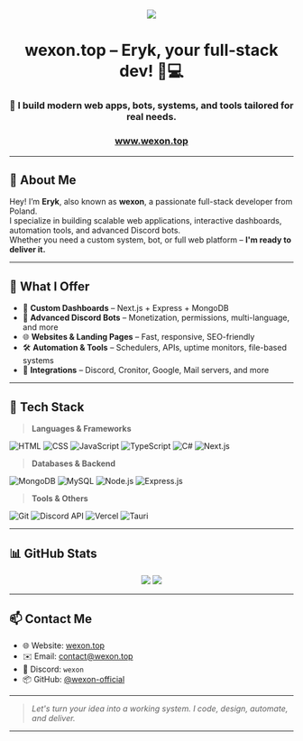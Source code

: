 <h1 align="center">
    <img src="https://readme-typing-svg.herokuapp.com/?font=Righteous&size=35&center=true&vCenter=true&width=500&height=70&duration=4000&lines=wexon+:);+Welcome+to+my+profile!;" />
</h1>

<h1 align="center">wexon.top – Eryk, your full-stack dev! 🥸💻</h1>
<h3 align="center">🚀 I build modern web apps, bots, systems, and tools tailored for real needs.</h3>
<h3 align="center"><a href="https://wexon.top" target="_blank">www.wexon.top</a></h3>

---

## 🧠 About Me

Hey! I’m **Eryk**, also known as **wexon**, a passionate full-stack developer from Poland.  
I specialize in building scalable web applications, interactive dashboards, automation tools, and advanced Discord bots.  
Whether you need a custom system, bot, or full web platform – **I'm ready to deliver it.**

---

## 💼 What I Offer

- 🔧 **Custom Dashboards** – Next.js + Express + MongoDB
- 🤖 **Advanced Discord Bots** – Monetization, permissions, multi-language, and more
- 🌐 **Websites & Landing Pages** – Fast, responsive, SEO-friendly
- 🛠️ **Automation & Tools** – Schedulers, APIs, uptime monitors, file-based systems
- 🧩 **Integrations** – Discord, Cronitor, Google, Mail servers, and more

---

## 🧰 Tech Stack

> **Languages & Frameworks**

![HTML](https://img.shields.io/badge/-HTML-E34F26?logo=html5&logoColor=white)
![CSS](https://img.shields.io/badge/-CSS-1572B6?logo=css3&logoColor=white)
![JavaScript](https://img.shields.io/badge/-JavaScript-F7DF1E?logo=javascript&logoColor=black)
![TypeScript](https://img.shields.io/badge/-TypeScript-3178C6?logo=typescript&logoColor=white)
![C#](https://img.shields.io/badge/-CSharp-239120?logo=csharp&logoColor=white)
![Next.js](https://img.shields.io/badge/-Next.js-000000?logo=nextdotjs&logoColor=white)

> **Databases & Backend**

![MongoDB](https://img.shields.io/badge/-MongoDB-47A248?logo=mongodb&logoColor=white)
![MySQL](https://img.shields.io/badge/-MySQL-4479A1?logo=mysql&logoColor=white)
![Node.js](https://img.shields.io/badge/-Node.js-339933?logo=nodedotjs&logoColor=white)
![Express.js](https://img.shields.io/badge/-Express.js-000000?logo=express&logoColor=white)

> **Tools & Others**

![Git](https://img.shields.io/badge/-Git-F05032?logo=git&logoColor=white)
![Discord API](https://img.shields.io/badge/-Discord-5865F2?logo=discord&logoColor=white)
![Vercel](https://img.shields.io/badge/-Vercel-000000?logo=vercel&logoColor=white)
![Tauri](https://img.shields.io/badge/-Tauri-FFC131?logo=tauri&logoColor=black)

---

## 📊 GitHub Stats

<p align="center">
  <img src="https://github-readme-stats.vercel.app/api?username=wexon-official&show_icons=true&theme=radical&border_radius=10" />
  <img src="https://github-readme-stats.vercel.app/api/top-langs/?username=wexon-official&layout=compact&theme=radical" />
</p>

---

## 📫 Contact Me

- 🌐 Website: [wexon.top](https://wexon.top)
- ✉️ Email: contact@wexon.top
- 💬 Discord: `wexon`  
- 📦 GitHub: [@wexon-official](https://github.com/wexon-official)

---

> *Let's turn your idea into a working system. I code, design, automate, and deliver.*

---


